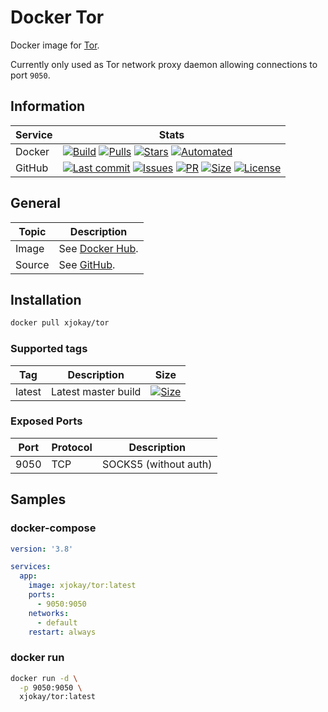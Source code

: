 # Docker Tor

Docker image for [Tor](https://www.torproject.org/).

Currently only used as Tor network proxy daemon allowing connections to port `9050`.

## Information

| Service | Stats                                                                                     |
|---------|-------------------------------------------------------------------------------------------|
| Docker  | [![Build](https://img.shields.io/docker/cloud/build/xjokay/tor.svg?style=flat-square)](https://hub.docker.com/r/xjokay/tor/builds) [![Pulls](https://img.shields.io/docker/pulls/xjokay/tor.svg?style=flat-square)](https://hub.docker.com/r/xjokay/tor) [![Stars](https://img.shields.io/docker/stars/xjokay/tor.svg?style=flat-square)](https://hub.docker.com/r/xjokay/tor) [![Automated](https://img.shields.io/docker/cloud/automated/xjokay/tor.svg?style=flat-square)](https://hub.docker.com/r/xjokay/tor/builds) |
| GitHub  | [![Last commit](https://img.shields.io/github/last-commit/x-jokay/docker-tor.svg?style=flat-square)](https://github.com/x-jokay/docker-tor/commits/master) [![Issues](https://img.shields.io/github/issues-raw/x-jokay/docker-tor.svg?style=flat-square)](https://github.com/x-jokay/docker-tor/issues) [![PR](https://img.shields.io/github/issues-pr-raw/x-jokay/docker-tor.svg?style=flat-square)](https://github.com/x-jokay/docker-tor/pulls) [![Size](https://img.shields.io/github/repo-size/x-jokay/docker-tor.svg?style=flat-square)](https://github.com/x-jokay/docker-tor/) [![License](https://img.shields.io/badge/license-MIT-blue.svg?style=flat-square)](https://github.com/x-jokay/docker-tor/blob/master/LICENSE) |

## General

| Topic  | Description                                            |
|--------|--------------------------------------------------------|
| Image  | See [Docker Hub](https://hub.docker.com/r/xjokay/tor). |
| Source | See [GitHub](https://github.com/x-jokay/docker-tor).   |

## Installation

```sh
docker pull xjokay/tor
```

### Supported tags

| Tag    | Description         | Size                                                                                                                                              |
|--------|---------------------|---------------------------------------------------------------------------------------------------------------------------------------------------|
| latest | Latest master build | [![Size](https://shields.beevelop.com/docker/image/image-size/xjokay/tor/latest.svg?style=flat-square)](https://hub.docker.com/r/xjokay/tor/tags) |

### Exposed Ports

| Port | Protocol | Description           |
|------|----------|-----------------------|
| 9050 | TCP      | SOCKS5 (without auth) |

## Samples

### docker-compose

```yaml
version: '3.8'

services:
  app:
    image: xjokay/tor:latest
    ports:
      - 9050:9050
    networks:
      - default
    restart: always
```

### docker run

```sh
docker run -d \
  -p 9050:9050 \
  xjokay/tor:latest
```
